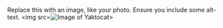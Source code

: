 Replace this with an image, like your photo. Ensure you include some alt-text.
<img src=![Image of Yaktocat](https://octodex.github.com/images/yaktocat.png)>
